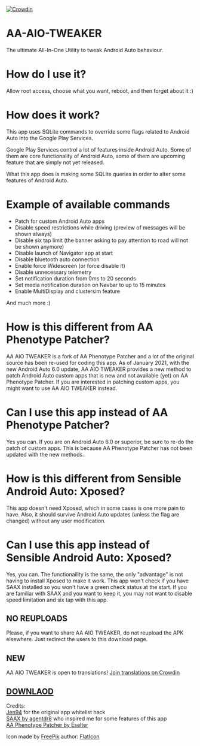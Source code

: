 [![Crowdin](https://badges.crowdin.net/aa-aio-tweaker/localized.svg)](https://crowdin.com/project/aa-aio-tweaker)
# AA-AIO-TWEAKER

The ultimate All-In-One Utility to tweak Android Auto behaviour.

# How do I use it?

Allow root access, choose what you want, reboot, and then forget about it :)

# How does it work?

This app uses SQLite commands to override some flags related to Android Auto into the Google Play Services. 

Google Play Services control a lot of features inside Android Auto. Some of them are core functionality of Android Auto, some of them are upcoming feature that are simply not yet released.

What this app does is making some SQLite queries in order to alter some features of Android Auto. 

# Example of available commands

- Patch for custom Android Auto apps
- Disable speed restrictions while driving (preview of messages will be shown always)
- Disable six tap limit (the banner asking to pay attention to road will not be shown anymore)
- Disable launch of Navigator app at start
- Disable bluetooth auto connection
- Enable force Widescreen (or force disable it)
- Disable unnecessary telemetry
- Set notification duration from 0ms to 20 seconds
- Set media notification duration on Navbar to up to 15 minutes
- Enable MultiDisplay and clustersim feature

And much more :)

# How is this different from AA Phenotype Patcher?

AA AIO TWEAKER is a fork of AA Phenotype Patcher and a lot of the original source has been re-used for coding this app. As of January 2021, with the new Android Auto 6.0 update, AA AIO TWEAKER provides a new method to patch Android Auto custom apps that is new and not available (yet) on AA Phenotype Patcher. If you are interested in patching custom apps, you might want to use AA AIO TWEAKER instead.

# Can I use this app instead of AA Phenotype Patcher?

Yes you can. If you are on Android Auto 6.0 or superior, be sure to re-do the patch of custom apps. This is because AA Phenotype Patcher has not been updated with the new methods.

# How is this different from Sensible Android Auto: Xposed?

This app doesn't need Xposed, which in some cases is one more pain to have. Also, it should survive Android Auto updates (unless the flag are changed) without any user modification.

# Can I use this app instead of Sensible Android Auto: Xposed?

Yes, you can. The functionaility is the same, the only "advantage" is not having to install Xposed to make it work. This app won't check if you have SAAX installed so you won't have a green check status at the start. If you are familiar with SAAX and you want to keep it, you may not want to disable speed limitation and six tap with this app.


## NO REUPLOADS

Please, if you want to share AA AIO TWEAKER, do not reupload the APK elsewhere. Just redirect the users to this download page. 
## NEW

AA AIO TWEAKER is open to translations! [Join translations on Crowdin](https://crwd.in/aa-aio-tweaker)


## [DOWNLAOD](https://github.com/shmykelsa/AA-Tweaker/releases)

Credits:<br>
[Jen94](https://github.com/jen94) for the original app whitelist hack <br>
[SAAX by agentdr8](https://gitlab.com/agentdr8/saax) who inspired me for some features of this app <br>
[AA Phenotype Patcher by Eselter](https://github.com/Eselter/AA-Phenotype-Patcher) <br>

Icon made by [FreePik](http://www.freepik.com/) author: [FlatIcon](https://www.flaticon.com/)
